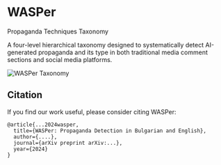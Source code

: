 # WASPer
Propaganda Techniques Taxonomy

A four-level hierarchical taxonomy designed to systematically detect AI-generated propaganda and its type in both traditional media comment sections and social media platforms.

![WASPer Taxonomy]((https://raw.githubusercontent.com/Identrics/wasper/main/WASPer_taxonomy.png))

## Citation

If you find our work useful, please consider citing WASPer:

```
@article{...2024wasper,
  title={WASPer: Propaganda Detection in Bulgarian and English}, 
  author={....},
  journal={arXiv preprint arXiv:...},
  year={2024}
}
```
